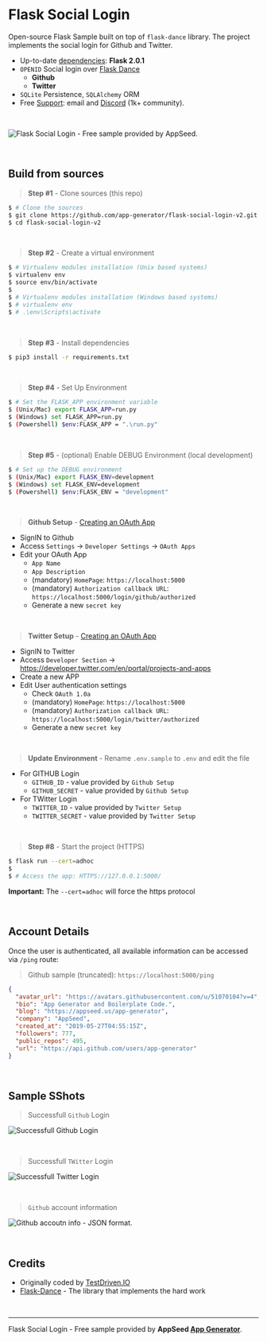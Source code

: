 # Flask Social Login 

Open-source Flask Sample built on top of `flask-dance` library. The project implements the social login for Github and Twitter.

> 

- Up-to-date [dependencies](./requirements.txt): **Flask 2.0.1**
- `OPENID` Social login over [Flask Dance](https://pypi.org/project/Flask-Dance/)
  - **Github** 
  - **Twitter**
- `SQLite` Persistence, `SQLAlchemy` ORM
- Free [Support](https://appseed.us/support): email and [Discord](https://discord.gg/fZC6hup) (1k+ community).

<br />

![Flask Social Login - Free sample provided by AppSeed.](https://user-images.githubusercontent.com/51070104/151698261-659e49e4-46e0-4ea4-8412-2bc61e6aa8ca.jpg)

<br />

## Build from sources

> **Step #1** - Clone sources (this repo)

```bash
$ # Clone the sources
$ git clone https://github.com/app-generator/flask-social-login-v2.git
$ cd flask-social-login-v2
```

<br />

> **Step #2** - Create a virtual environment

```bash
$ # Virtualenv modules installation (Unix based systems)
$ virtualenv env
$ source env/bin/activate
$
$ # Virtualenv modules installation (Windows based systems)
$ # virtualenv env
$ # .\env\Scripts\activate
```

<br />

> **Step #3** - Install dependencies

```bash
$ pip3 install -r requirements.txt
```

<br />

> **Step #4** - Set Up Environment

```bash
$ # Set the FLASK_APP environment variable
$ (Unix/Mac) export FLASK_APP=run.py
$ (Windows) set FLASK_APP=run.py
$ (Powershell) $env:FLASK_APP = ".\run.py"
```

<br />

> **Step #5** - (optional) Enable DEBUG Environment (local development)

```bash
$ # Set up the DEBUG environment
$ (Unix/Mac) export FLASK_ENV=development
$ (Windows) set FLASK_ENV=development
$ (Powershell) $env:FLASK_ENV = "development"
```

<br />

> **Github Setup** - [Creating an OAuth App](https://docs.github.com/en/developers/apps/building-oauth-apps/creating-an-oauth-app)

- SignIN to Github
- Access `Settings` -> `Developer Settings` -> `OAuth Apps`
- Edit your OAuth App
  - `App Name`
  - `App Description`
  - (mandatory) `HomePage`: `https://localhost:5000`
  - (mandatory) `Authorization callback URL`: `https://localhost:5000/login/github/authorized`
  - Generate a new `secret key`

<br />

> **Twitter Setup** - [Creating an OAuth App](https://developer.twitter.com/en/portal/projects-and-apps) 

- SignIN to Twitter
- Access `Developer Section` -> https://developer.twitter.com/en/portal/projects-and-apps
- Create a new APP
- Edit User authentication settings
  - Check `OAuth 1.0a`
  - (mandatory) `HomePage`: `https://localhost:5000`
  - (mandatory) `Authorization callback URL`: `https://localhost:5000/login/twitter/authorized`
  - Generate a new `secret key`

<br />

> **Update Environment** - Rename `.env.sample` to `.env` and edit the file

- For GITHUB Login
  - `GITHUB_ID` - value provided by `Github Setup`
  - `GITHUB_SECRET` - value provided by `Github Setup`
- For TWitter Login
  - `TWITTER_ID` - value provided by `Twitter Setup`
  - `TWITTER_SECRET` - value provided by `Twitter Setup`

<br />

> **Step #8** - Start the project (HTTPS)

```bash
$ flask run --cert=adhoc
$
$ # Access the app: HTTPS://127.0.0.1:5000/
```

**Important:** The `--cert=adhoc` will force the https protocol

<br />

## Account Details

Once the user is authenticated, all available information can be accessed via `/ping` route:

> Github sample (truncated): `https://localhost:5000/ping` 

```json
{
  "avatar_url": "https://avatars.githubusercontent.com/u/51070104?v=4", 
  "bio": "App Generator and Boilerplate Code.", 
  "blog": "https://appseed.us/app-generator", 
  "company": "AppSeed", 
  "created_at": "2019-05-27T04:55:15Z", 
  "followers": 777, 
  "public_repos": 495, 
  "url": "https://api.github.com/users/app-generator"
}
```

<br />

## Sample SShots

> Successfull `Github` Login

![Successfull Github Login](https://user-images.githubusercontent.com/51070104/151698288-9693f769-10a8-4df6-9aa6-8ba817aceada.jpg)

<br />

> Successfull `TWitter` Login

![Successfull Twitter Login](https://user-images.githubusercontent.com/51070104/151698313-700023e4-99ea-4ef4-b4bc-d4083ec63ab0.jpg)

<br />

> `Github` account information

![Github accoutn info - JSON format.](https://user-images.githubusercontent.com/51070104/151698331-a1ce35b6-1465-4da4-ba03-f227391b5cc8.jpg)

<br />

## Credits

- Originally coded by [TestDriven.IO](https://github.com/testdrivenio/flask-social-auth)
- [Flask-Dance](https://flask-dance.readthedocs.io/en/latest/) - The library that implements the hard work  

<br />

--- 
Flask Social Login - Free sample provided by **AppSeed [App Generator](https://appseed.us/app-generator)**.
